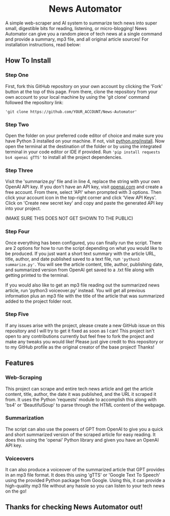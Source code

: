 <h1 align="center">News Automator</h1>

A simple web-scraper and AI system to summarize tech news into super small, digestible bits for reading, listening, or micro-blogging!
News Automator can give you a random piece of tech news at a single command and provide a summary, mp3 file, and all original article sources!
For installation instructions, read below:

## How To Install

### Step One

First, fork this GitHub repository on your own account by clicking the 'Fork' button at the top of this page. From there, clone the repository from your own account to your local machine by using
the 'git clone' command followed the repository link:

```'git clone https://github.com/YOUR_ACCOUNT/News-Automator'```

### Step Two

Open the folder on your preferred code editor of choice and make sure you have Python 3 installed on your machine. If not, visit [python.org/install](https://www.python.org/downloads/).
Now open the terminal at the destination of the folder or by using the integrated terminal in your code editor or IDE if provided. Run ```'pip install requests bs4 openai gTTS'``` to install all the
project dependencies. 

### Step Three

Visit the 'summarize.py' file and in line 4, replace the string with your own OpenAI API key. If you don't have an API key, visit [openai.com](https://openai.com) and create a free account.
From there, select 'API' when prompted with 3 options. Then click your account icon in the top-right corner and click 'View API Keys'. Click on 'Create new secret key' and copy and paste the 
generated API key into your project.

(MAKE SURE THIS DOES NOT GET SHOWN TO THE PUBLIC)

### Step Four

Once everything has been configured, you can finally run the script. There are 2 options for how to run the script depending on what you would like to be produced. If you just want a
short text summary with the article URL, title, author, and date published saved to a text file, run ```'python3 summarize.py'```. You will see the article content, title, author, publishing date, 
and summarized version from OpenAI get saved to a .txt file along with getting printed to the terminal.

If you would also like to get an mp3 file reading out the summarized news article, run 'python3 voiceover.py' instead. You will get all previous information plus an mp3 file with the title of
the article that was summarized added to the project folder root. 

### Step Five

If any issues arise with the project, please create a new GitHub issue on this repository and I will try to get it fixed as soon as I can! This project isn't open to any contributions currently
but feel free to fork the project and make any tweaks you would like! Please just give credit to this repository or to my GitHub profile as the original creator of the base project! Thanks!

## Features

### Web-Scraping

This project can scrape and entire tech news article and get the article content, title, author, the date it was published, and the URL it scraped it from. It uses the Python 'requests' module
to accomplish this along with 'bs4' or 'BeautifulSoup' to parse through the HTML content of the webpage.

### Summarization

The script can also use the powers of GPT from OpenAI to give you a quick and short summarized version of the scraped article for easy reading. It does this using the 'openai' Python library
and given you have an OpenAI API key.

### Voiceovers

It can also produce a voiceover of the summarized article that GPT provides in an mp3 file format. It does this using 'gTTS' or 'Google Text To Speech' using the provided Python package from
Google. Using this, it can provide a high-quality mp3 file without any hassle so you can listen to your tech news on the go!

## Thanks for checking News Automator out!
